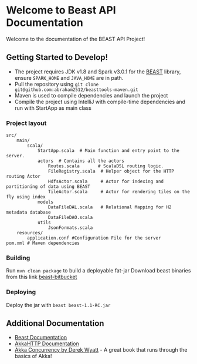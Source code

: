 # Welcome to Beast API Documentation

Welcome to the documentation of the BEAST API Project! 




## Getting Started to Develop!

* The project requires JDK v1.8 and Spark v3.0.1 for the [BEAST](https://bitbucket.org/bdlabucr/beast/src/master/) library, ensure `SPARK_HOME` and `JAVA_HOME` are in path.
* Pull the repository using `git clone git@github.com:abraham2512/beasttools-maven.git`
* Maven is used to compile dependencies and launch the project
* Compile the project using IntelliJ with compile-time dependencies and run with StartApp as main class
 

### Project layout
    src/
        main/
            scala/
                StartApp.scala  # Main function and entry point to the server.
                actors  # Contains all the actors
                    Routes.scala       # ScalaDSL routing logic.
                    FileRegistry.scala  # Helper object for the HTTP routing Actor
                    HdfsActor.scala     # Actor for indexing and partitioning of data using BEAST 
                    TileActor.scala     # Actor for rendering tiles on the fly using index 
                models
                    DataFileDAL.scala   # Relational Mapping for H2 metadata database
                    DataFileDAO.scala
                utils
                    JsonFormats.scala
        resources/
            application.conf #Configuration File for the server
    pom.xml # Maven dependencies

### Building 
Run `mvn clean package` to build a deployable fat-jar
Download beast binaries from this link [beast-bitbucket](https://bitbucket.org/bdlabucr/beast/downloads/?tab=downloads)

### Deploying
Deploy the jar with `beast beast-1.1-RC.jar` 
    
## Additional Documentation
- [Beast Documentation](https://bitbucket.org/bdlabucr/beast/src/master/)
- [AkkaHTTP Documentation](https://doc.akka.io/docs/akka-http/current/index.html)
- [Akka Concurrency by Derek Wyatt](https://www.artima.com/shop/akka_concurrency) - A great book that runs through the basics of Akka!